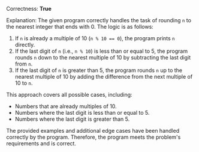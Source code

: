 Correctness: **True**

Explanation: The given program correctly handles the task of rounding `n` to the nearest integer that ends with 0. The logic is as follows:

1. If `n` is already a multiple of 10 (`n % 10 == 0`), the program prints `n` directly.
2. If the last digit of `n` (i.e., `n % 10`) is less than or equal to 5, the program rounds `n` down to the nearest multiple of 10 by subtracting the last digit from `n`.
3. If the last digit of `n` is greater than 5, the program rounds `n` up to the nearest multiple of 10 by adding the difference from the next multiple of 10 to `n`.

This approach covers all possible cases, including:
- Numbers that are already multiples of 10.
- Numbers where the last digit is less than or equal to 5.
- Numbers where the last digit is greater than 5.

The provided examples and additional edge cases have been handled correctly by the program. Therefore, the program meets the problem's requirements and is correct.